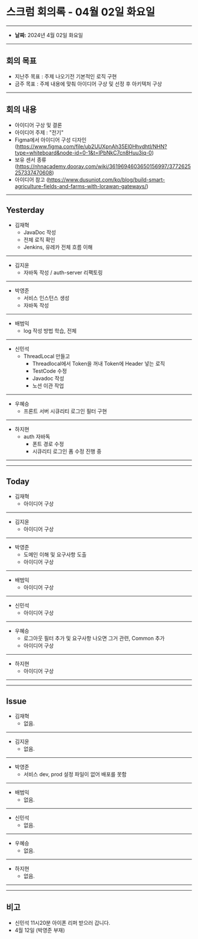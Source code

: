 # 스크럼 회의록 - 04월 02일 화요일

---

- **날짜:** 2024년 4월 02일 화요일

---
## 회의 목표
- 지난주 목표 : 주제 나오기전 기본적인 로직 구현
- 금주 목표 : 주제 내용에 맞춰 아이디어 구상 및 선정 후 아키텍처 구상

---
## 회의 내용
- 아이디어 구상 및 결론
- 아이디어 주제 : "전기"
- Figma에서 아이디어 구성 디자인 (https://www.figma.com/file/ub2UUXpnAh35El0Hhvdhtl/NHN?type=whiteboard&node-id=0-1&t=IPbNkC7cn8Huu3iq-0)
- 보유 센서 종류 (https://nhnacademy.dooray.com/wiki/3619694603650156997/3772625257337470608)
- 아이디어 참고 (https://www.dusuniot.com/ko/blog/build-smart-agriculture-fields-and-farms-with-lorawan-gateways/)

---
## Yesterday
- 김재혁
  - JavaDoc 작성
  - 전체 로직 확인
  - Jenkins, 유레카 전체 흐름 이해
---

- 김지윤
  -  자바독 작성 / auth-server 리팩토링
---

- 박영준
  - 서비스 인스턴스 생성
  - 자바독 작성
---

- 배범익
  -  log 작성 방법 학습, 전체
---

- 신민석
  - ThreadLocal 만들고
    - Threadlocal에서 Token을 꺼내 Token에 Header 넣는 로직
    - TestCode 수정
    - Javadoc 작성
    - 노션 이관 작업

---

- 우혜승
  - 프론트 서버 시큐리티 로그인 필터 구현
---

- 하지현
  - auth 자바독
    - 폰트 경로 수정
    - 시큐리티 로그인 폼 수정 진행 중

---

---
## Today
- 김재혁
  - 아이디어 구상
---

- 김지윤
  - 아이디어 구상
---

- 박영준
  - 도메인 이해 및 요구사항 도출
  - 아이디어 구상

---

- 배범익
  - 아이디어 구상
---

- 신민석
  - 아이디어 구상
---

- 우혜승
  - 로그아웃 필터 추가 및 요구사항 나오면 그거 관련, Common 추가
  - 아이디어 구상


---

- 하지현
  - 아이디어 구상

---

---
## Issue
- 김재혁
  - 없음.
---
- 김지윤
  - 없음.
---
- 박영준
  - 서비스 dev, prod 설정 파일이 없어 배포를 못함
---
- 배범익
  - 없음.
---
- 신민석
  - 없음.
---
- 우혜승
  - 없음.
---
- 하지현
  - 없음.

---

--- 
## 비고

- 신민석 11시20분 아이폰 리퍼 받으러 갑니다.
- 4월 12일 (박영준 부재)
